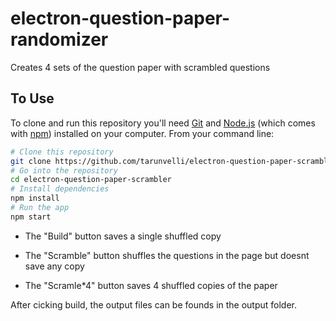 # electron-question-paper-randomizer

Creates 4 sets of the question paper with scrambled questions


## To Use

To clone and run this repository you'll need [Git](https://git-scm.com) and [Node.js](https://nodejs.org/en/download/) (which comes with [npm](http://npmjs.com)) installed on your computer. From your command line:

```bash
# Clone this repository
git clone https://github.com/tarunvelli/electron-question-paper-scrambler
# Go into the repository
cd electron-question-paper-scrambler
# Install dependencies
npm install
# Run the app
npm start
```

- The "Build" button saves a single shuffled copy

- The "Scramble" button shuffles the questions in the page but doesnt save any copy

- The "Scramle*4" button saves 4 shuffled copies of the paper 

After cicking build, the output files can be founds in the output folder.
